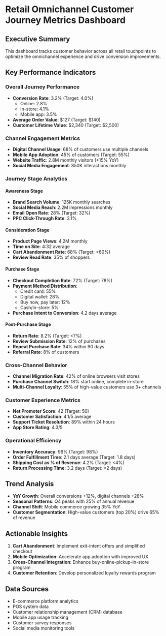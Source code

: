 # Retail Omnichannel Customer Journey Metrics Dashboard

## Executive Summary
This dashboard tracks customer behavior across all retail touchpoints to optimize the omnichannel experience and drive conversion improvements.

## Key Performance Indicators

### **Overall Journey Performance**
- **Conversion Rate**: 3.2% (Target: 4.0%)
  - Online: 2.8%
  - In-store: 4.1%
  - Mobile app: 3.5%
- **Average Order Value**: $127 (Target: $140)
- **Customer Lifetime Value**: $2,340 (Target: $2,500)

### **Channel Engagement Metrics**
- **Digital Channel Usage**: 68% of customers use multiple channels
- **Mobile App Adoption**: 45% of customers (Target: 55%)
- **Website Traffic**: 2.8M monthly visitors (+15% YoY)
- **Social Media Engagement**: 850K interactions monthly

### **Journey Stage Analytics**

#### **Awareness Stage**
- **Brand Search Volume**: 125K monthly searches
- **Social Media Reach**: 2.2M impressions monthly
- **Email Open Rate**: 28% (Target: 32%)
- **PPC Click-Through Rate**: 3.1%

#### **Consideration Stage**
- **Product Page Views**: 4.2M monthly
- **Time on Site**: 4:32 average
- **Cart Abandonment Rate**: 68% (Target: <60%)
- **Review Read Rate**: 35% of shoppers

#### **Purchase Stage**
- **Checkout Completion Rate**: 72% (Target: 78%)
- **Payment Method Distribution**:
  - Credit card: 55%
  - Digital wallet: 28%
  - Buy now, pay later: 12%
  - Cash/in-store: 5%
- **Purchase Intent to Conversion**: 4.2 days average

#### **Post-Purchase Stage**
- **Return Rate**: 8.2% (Target: <7%)
- **Review Submission Rate**: 12% of purchases
- **Repeat Purchase Rate**: 34% within 90 days
- **Referral Rate**: 8% of customers

### **Cross-Channel Behavior**
- **Channel Migration Rate**: 42% of online browsers visit stores
- **Purchase Channel Switch**: 18% start online, complete in-store
- **Multi-Channel Loyalty**: 55% of high-value customers use 3+ channels

### **Customer Experience Metrics**
- **Net Promoter Score**: 42 (Target: 50)
- **Customer Satisfaction**: 4.1/5 average
- **Support Ticket Resolution**: 89% within 24 hours
- **App Store Rating**: 4.3/5

### **Operational Efficiency**
- **Inventory Accuracy**: 96% (Target: 98%)
- **Order Fulfillment Time**: 2.1 days average (Target: 1.8 days)
- **Shipping Cost as % of Revenue**: 4.2% (Target: <4%)
- **Return Processing Time**: 3.2 days (Target: <2 days)

## Trend Analysis
- **YoY Growth**: Overall conversions +12%, digital channels +28%
- **Seasonal Patterns**: Q4 peaks with 25% of annual revenue
- **Channel Shift**: Mobile commerce growing 35% YoY
- **Customer Segmentation**: High-value customers (top 20%) drive 65% of revenue

## Actionable Insights
1. **Cart Abandonment**: Implement exit-intent offers and simplified checkout
2. **Mobile Optimization**: Accelerate app adoption with improved UX
3. **Cross-Channel Integration**: Enhance buy-online-pickup-in-store program
4. **Customer Retention**: Develop personalized loyalty rewards program

## Data Sources
- E-commerce platform analytics
- POS system data
- Customer relationship management (CRM) database
- Mobile app usage tracking
- Customer survey responses
- Social media monitoring tools